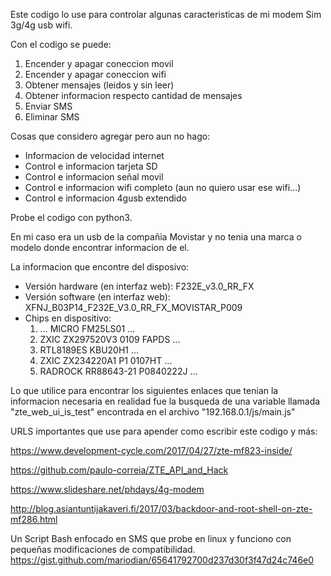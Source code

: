 Este codigo lo use para controlar algunas caracteristicas de mi modem Sim 3g/4g usb wifi.

Con el codigo se puede:
1. Encender y apagar coneccion movil
2. Encender y apagar coneccion wifi
3. Obtener mensajes (leidos y sin leer)
4. Obtener informacion respecto cantidad de mensajes
5. Enviar SMS
6. Eliminar SMS

Cosas que considero agregar pero aun no hago:
<ul>
<li>Informacion de velocidad internet</li>
<li>Control e informacion tarjeta SD</li>
<li>Control e informacion señal movil</li>
<li>Control e informacion wifi completo (aun no quiero usar ese wifi...)</li>
<li>Control e informacion 4gusb extendido</li>
</ul>


Probe el codigo con python3.


En mi caso era un usb de la compañia Movistar y no tenia una marca o modelo donde encontrar informacion de el.

La informacion que encontre del disposivo:
<ul>
<li>Versión hardware (en interfaz web): F232E_v3.0_RR_FX</li>
<li>Versión software (en interfaz web): XFNJ_B03P14_F232E_V3.0_RR_FX_MOVISTAR_P009</li>
<li>
  Chips en dispositivo:
  <ol>
    <li>... MICRO FM25LS01 ...</li>
    <li>ZXIC ZX297520V3 0109 FAPDS ...</li>
    <li>RTL8189ES KBU20H1 ...</li>
    <li>ZXIC ZX234220A1 P1 0107HT ...</li>
    <li>RADROCK RR88643-21 P0840222J ...</li>
  </ol>
</li>

</ul>

Lo que utilice para encontrar los siguientes enlaces que tenian la informacion necesaria en realidad fue la
busqueda de una variable llamada "zte_web_ui_is_test" encontrada en el archivo "192.168.0.1/js/main.js"


URLS importantes que use para apender como escribir este codigo y más:

https://www.development-cycle.com/2017/04/27/zte-mf823-inside/

https://github.com/paulo-correia/ZTE_API_and_Hack

https://www.slideshare.net/phdays/4g-modem

http://blog.asiantuntijakaveri.fi/2017/03/backdoor-and-root-shell-on-zte-mf286.html


Un Script Bash enfocado en SMS que probe en linux y funciono con pequeñas modificaciones de compatibilidad.
https://gist.github.com/mariodian/65641792700d237d30f3f47d24c746e0
